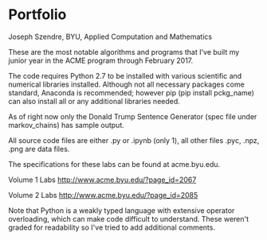 # Portfolio
Joseph Szendre, BYU, Applied Computation and Mathematics

These are the most notable algorithms and programs that I've built my junior year in the ACME program through February 2017.

The code requires Python 2.7 to be installed with various scientific and numerical libraries installed. Although not all necessary packages come standard, Anaconda is recommended; however pip (pip install pckg_name) can also install all or any additional libraries needed.

As of right now only the Donald Trump Sentence Generator (spec file under markov_chains) has sample output.

All source code files are either .py or .ipynb (only 1), all other files .pyc, .npz, .png are data files.

The specifications for these labs can be found at acme.byu.edu.

Volume 1 Labs
http://www.acme.byu.edu/?page_id=2067 

Volume 2 Labs
http://www.acme.byu.edu/?page_id=2085

Note that Python is a weakly typed language with extensive operator overloading, which can make code difficult to understand. These weren't graded for readability so I've tried to add additional comments. 
